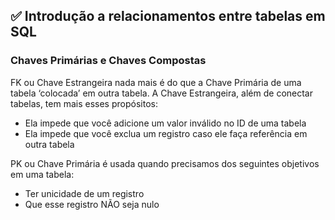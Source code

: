 ## ✅ Introdução a relacionamentos entre tabelas em SQL
### Chaves Primárias e Chaves Compostas
FK ou Chave Estrangeira nada mais é do que a Chave Primária de uma tabela ‘colocada’ em outra tabela.
A Chave Estrangeira, além de conectar tabelas, tem mais esses propósitos:
- Ela impede que você adicione um valor inválido no ID de uma tabela
- Ela impede que você exclua um registro caso ele faça referência em outra tabela

PK ou Chave Primária é usada quando precisamos dos seguintes objetivos em uma tabela:
- Ter unicidade de um registro
- Que esse registro NÃO seja nulo
